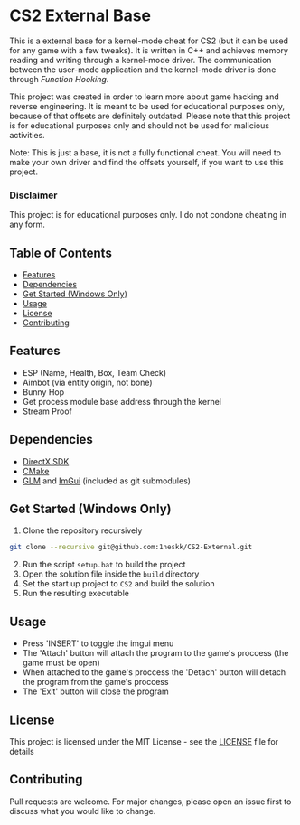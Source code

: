 # CS2 External Base
This is a external base for a kernel-mode cheat for CS2 (but it can be used for any game with a few tweaks). It is written in C++ and achieves memory reading and writing through a kernel-mode driver. The communication between the user-mode application and the kernel-mode driver is done through *Function Hooking*.

This project was created in order to learn more about game hacking and reverse engineering. It is meant to be used for educational purposes only, because of that offsets are definitely outdated. Please note that this project is for educational purposes only and should not be used for malicious activities.

Note: This is just a base, it is not a fully functional cheat. You will need to make your own driver and find the offsets yourself, if you want to use this project.

### Disclaimer
This project is for educational purposes only. I do not condone cheating in any form.

## Table of Contents
- [Features](#features)
- [Dependencies](#dependencies)
- [Get Started (Windows Only)](#get-started-windows-only)
- [Usage](#usage)
- [License](#license)
- [Contributing](#contributing)

## Features
- ESP (Name, Health, Box, Team Check)
- Aimbot (via entity origin, not bone)
- Bunny Hop
- Get process module base address through the kernel
- Stream Proof

## Dependencies
- [DirectX SDK](https://www.microsoft.com/en-us/download/details.aspx?id=6812)
- [CMake](https://cmake.org/)
- [GLM](https://github.com/g-truc/glm) and [ImGui](https://github.com/ocornut/imgui) (included as git submodules)

## Get Started (Windows Only)
1. Clone the repository recursively
```bash
git clone --recursive git@github.com:1neskk/CS2-External.git
```
2. Run the script `setup.bat` to build the project
3. Open the solution file inside the `build` directory
4. Set the start up project to `CS2` and build the solution
5. Run the resulting executable

## Usage
- Press 'INSERT' to toggle the imgui menu
- The 'Attach' button will attach the program to the game's proccess (the game must be open)
- When attached to the game's proccess the 'Detach' button will detach the program from the game's proccess
- The 'Exit' button will close the program

## License
This project is licensed under the MIT License - see the [LICENSE](LICENSE) file for details

## Contributing
Pull requests are welcome. For major changes, please open an issue first to discuss what you would like to change.
